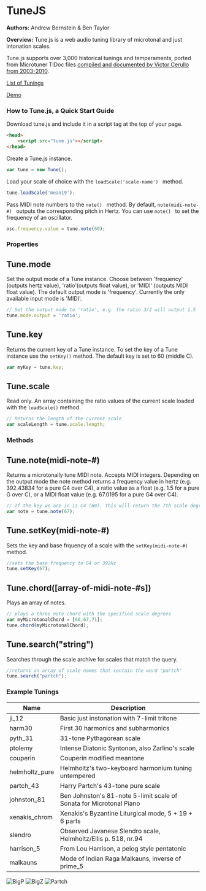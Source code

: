 # TuneJS

**Authors:** Andrew Bernstein & Ben Taylor

**Overview:** Tune.js is a web audio tuning library of microtonal and just intonation scales.

Tune.js supports over 3,000 historical tunings and temperaments, ported from Microtuner TIDoc files [compiled and documented by Victor Cerullo from 2003-2010](http://www.venetica.net/Sites/16tone/mtx_file_specs.htm).

[List of Tunings](http://abbernie.github.io/tune/scales.html)

[Demo](http://abbernie.github.io/tune/demo.html)

### How to Tune.js, a Quick Start Guide

Download tune.js and include it in a script tag at the top of your page.

```html
<head>
	<script src="tune.js"></script>
</head>
```

Create a Tune.js instance.

```js
var tune = new Tune();
```

Load your scale of choice with the ```loadScale('scale-name') ``` method.

```js
tune.loadScale('mean19');
```

Pass MIDI note numbers to the ```note() ``` method. By default, ```note(midi-note-#) ``` outputs the corresponding pitch in Hertz. You can use ```note() ``` to set the frequency of an oscillator.

```js
osc.frequency.value = tune.note(60);
```
### Properties

## Tune.mode

Set the output mode of a Tune instance. Choose between 'frequency' (outputs hertz value), 'ratio'(outputs float value), or 'MIDI' (outputs MIDI float value). The default output mode is 'frequency'. Currently the only available input mode is 'MIDI'. 

```js
// Set the output mode to 'ratio', e.g. the ratio 3/2 will output 1.5
tune.mode.output = 'ratio';
```

## Tune.key

Returns the current key of a Tune instance. To set the key of a Tune instance use the ```setKey()``` method. The default key is set to 60 (middle C).

```js
var myKey = tune.key;
```

## Tune.scale

Read only. An array containing the ratio values of the current scale loaded with the ```loadScale()``` method.

```js
// Returns the length of the current scale
var scaleLength = tune.scale.length;
```

### Methods

## Tune.note(midi-note-#)

Returns a microtonally tune MIDI note. Accepts MIDI integers. Depending on the output mode the note method returns a frequency value in hertz (e.g. 392.43834 for a pure G4 over C4), a ratio value as a float (e.g. 1.5 for a pure G over C), or a MIDI float value (e.g. 67.0195 for a pure G4 over C4).

```js
// If the key we are in is C4 (60), this will return the 7th scale degree of our scale
var note = tune.note(67);
```

## Tune.setKey(midi-note-#)

Sets the key and base frquency of a scale with the ```setKey(midi-note-#) ``` method.

```js
//sets the base frequency to G4 or 392Hz
tune.setKey(67);
```

## Tune.chord([array-of-midi-note-#s])

Plays an array of notes.

```js
// plays a three note chord with the specified scale degrees
var myMicrotonalChord = [60,67,71];
tune.chord(myMicrotonalChord);
```

## Tune.search("string")

Searches through the scale archive for scales that match the query.

```js
//returns an array of scale names that contain the word "partch"
tune.search("partch");
```

### Example Tunings

| Name | Description |
|------|-------------|
| ji_12 | Basic just instonation with 7-limit tritone |
| harm30 | First 30 harmonics and subharmonics |
| pyth_31 | 31-tone Pythagorean scale |
| ptolemy | Intense Diatonic Syntonon, also Zarlino's scale |
| couperin | Couperin modified meantone |
| helmholtz_pure | Helmholtz's two-keyboard harmonium tuning untempered |
| partch_43 | Harry Partch's 43-tone pure scale |
| johnston_81 | Ben Johnston's 81-note 5-limit scale of Sonata for Microtonal Piano |
| xenakis_chrom | Xenakis's Byzantine Liturgical mode, 5 + 19 + 6 parts |
| slendro | Observed Javanese Slendro scale, Helmholtz/Ellis p. 518, nr.94 |
| harrison_5 | From Lou Harrison, a pelog style pentatonic |
| malkauns | Mode of Indian Raga Malkauns, inverse of prime_5 |

![BigP](http://www.mathopenref.com/images/bioimages/pythagoras1.jpg)
![BigZ](https://upload.wikimedia.org/wikipedia/commons/thumb/2/22/Gioseffo_Zarlino.jpg/200px-Gioseffo_Zarlino.jpg)
![Partch](http://www.pas.org/images/default-source/hall-of-fame-photos/hpartch.jpg?sfvrsn=0)
